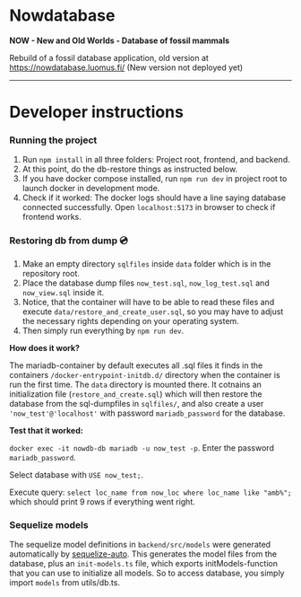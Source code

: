 # Nowdatabase

**NOW - New and Old Worlds - Database of fossil mammals**

Rebuild of a fossil database application, old version at https://nowdatabase.luomus.fi/ (New version not deployed yet)

_____

# Developer instructions

### Running the project

1. Run `npm install` in all three folders: Project root, frontend, and backend.
2. At this point, do the db-restore things as instructed below.
3. If you have docker compose installed, run `npm run dev` in project root to launch docker in development mode.
4. Check if it worked: The docker logs should have a line saying database connected successfully. Open `localhost:5173` in browser to check if frontend works.

### Restoring db from dump :cd:

1. Make an empty directory `sqlfiles` inside `data` folder which is in the repository root. 
2. Place the database dump files `now_test.sql`, `now_log_test.sql` and `now_view.sql` inside it.
3. Notice, that the container will have to be able to read these files and execute `data/restore_and_create_user.sql`, so you may have to adjust the necessary rights depending on your operating system.
4. Then simply run everything by `npm run dev`.

**How does it work?**

The mariadb-container by default executes all .sql files it finds in the containers `/docker-entrypoint-initdb.d/` directory when the container is run the first time. The `data` directory is mounted there. It cotnains an initialization file (`restore_and_create.sql`) which will then restore the database from the sql-dumpfiles in `sqlfiles/`, and also create a user `'now_test'@'localhost'` with password `mariadb_password` for the database.

**Test that it worked:**

`docker exec -it nowdb-db mariadb -u now_test -p`. Enter the password `mariadb_password`. 

Select database with `USE now_test;`.

Execute query: `select loc_name from now_loc where loc_name like "amb%";` which should print 9 rows if everything went right.

### Sequelize models

The sequelize model definitions in `backend/src/models` were generated automatically by [sequelize-auto](https://github.com/sequelize/sequelize-auto). This generates the model files from the database, plus an `init-models.ts` file, which exports initModels-function that you can use to initialize all models. So to access database, you simply import `models` from utils/db.ts.
